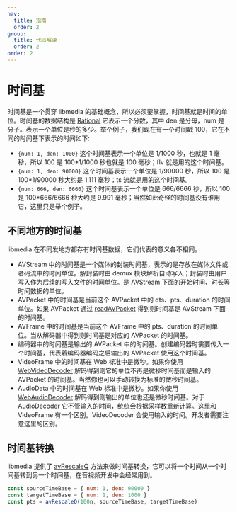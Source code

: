 ```yaml
---
nav:
  title: 指南
  order: 2
group:
  title: 代码解读
  order: 2
order: 2
---
```


# 时间基

时间基是一个贯穿 libmedia 的基础概念，所以必须要掌握，时间基就是时间的单位。时间基的数据结构是 [Rational](https://zhaohappy.github.io/libmedia/docs/libmedia_api/classes/avutil_struct_rational.Rational.html) 它表示一个分数，其中 den 是分母，num 是分子。表示一个单位是秒的多少。举个例子，我们现在有一个时间戳 100，它在不同的时间基下表示的时间如下:

- ```{num: 1, den: 1000}``` 这个时间基表示一个单位是 1/1000 秒，也就是 1 毫秒，所以 100 是 100*1/1000 秒也就是 100 毫秒；flv 就是用的这个时间基。
- ```{num: 1, den: 90000}``` 这个时间基表示一个单位是 1/90000 秒，所以 100 是 100*1/90000 秒大约是 1.111 毫秒；ts 流就是用的这个时间基。
- ```{num: 666, den: 6666}``` 这个时间基表示一个单位是 666/6666 秒，所以 100 是 100*666/6666 秒大约是 9.991 毫秒；当然如此奇怪的时间基没有谁用它，这里只是举个例子。

## 不同地方的时间基

libmedia 在不同发地方都存有时间基数据，它们代表的意义各不相同。

- AVStream 中的时间基是一个媒体的封装时间基，表示的是存放在媒体文件或者码流中的时间单位。解封装时由 demux 模块解析自动写入；封装时由用户写入作为后续的写入文件的时间单位。是 AVStream 下面的开始时间、时长等时间数据的单位。
- AVPacket 中的时间基是当前这个 AVPacket 中的 dts、pts、duration 的时间单位。如果 AVPacket 通过 [readAVPacket](https://zhaohappy.github.io/libmedia/docs/libmedia_api/functions/avformat_demux.readAVPacket.html) 得到则时间基是 AVStream 下面的时间基。
- AVFrame 中的时间基是当前这个 AVFrame 中的 pts、duration 的时间单位。当从解码器中得到则时间基是对应的 AVPacket 的时间基。
- 编码器中的时间基是输出的 AVPacket 中的时间基。创建编码器时需要传入一个时间基，代表着编码器编码之后输出的 AVPacket 使用这个时间基。
- VideoFrame 中的时间基在 Web 标准中是微秒。如果你使用 [WebVideoDecoder](https://zhaohappy.github.io/libmedia/docs/libmedia_api/classes/avcodec_webcodec_VideoDecoder.WebVideoDecoder.html) 解码得到则它的单位不再是微秒时间基而是输入的 AVPacket 的时间基。当然你也可以手动转换为标准的微秒时间基。
- AudioData 中的时间基在 Web 标准中是微秒。如果你使用 [WebAudioDecoder](https://zhaohappy.github.io/libmedia/docs/libmedia_api/classes/avcodec_webcodec_AudioDecoder.WebAudioDecoder.html) 解码得到则输出的单位也还是微秒时间基。对于 AudioDecoder 它不管输入的时间，统统会根据采样数重新计算。这里和 VideoFrame 有一个区别。VideoDecoder 会使用输入的时间。开发者需要注意这里的区别。

## 时间基转换

libmedia 提供了 [avRescaleQ](https://zhaohappy.github.io/libmedia/docs/libmedia_api/functions/avutil_util_rational.avRescaleQ.html) 方法来做时间基转换，它可以将一个时间从一个时间基转到另一个时间基，在音视频开发中会经常用到。

```javascript
const sourceTimeBase = { num: 1, den: 90000 }
const targetTimeBase = { num: 1, den: 1000 }
const pts = avRescaleQ(100n, sourceTimeBase, targetTimeBase)
```

